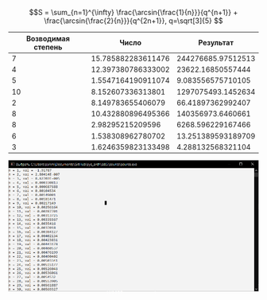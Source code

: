 $$S = \sum_{n=1}^{\infty} \frac{\arcsin{\frac{1}{n}}}{q^{n+1}} + \frac{\arcsin{\frac{2}{n}}}{q^{2n+1}}, q=\sqrt[3]{5} $$

| Возводимая степень | Число              | Результат          |
|--------------------|--------------------|--------------------|
| 7                  | 15.785882283611476 | 244276685.97512513 |
| 4                  | 12.397380786333002 | 23622.16850557444  |
| 5                  | 1.5547164190911074 | 9.083556575710105  |
| 10                 | 8.152607336313801  | 1297075493.1452634 |
| 2                  | 8.149783655406079  | 66.41897362992407  |
| 8                  | 10.432880896495366 | 140356973.6460661  |
| 8                  | 2.98295215209596   | 6268.596229167466  |
| 6                  | 1.538308962780702  | 13.251389593189709 |
| 3                  | 1.6246359823133498 | 4.288132568321104  |

![Пример работы программы](./files/pic1.png)